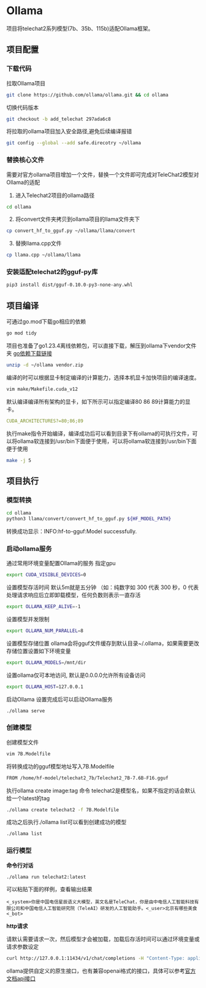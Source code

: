 # Ollama
项目将telechat2系列模型(7b、35b、115b)适配Ollama框架。

## 项目配置

### 下载代码
拉取Ollama项目
```bash
git clone https://github.com/ollama/ollama.git && cd ollama
```

切换代码版本
```bash
git checkout -b add_telechat 297ada6c8
```

将拉取的ollama项目加入安全路径,避免后续编译报错
```bash
git config --global --add safe.direcotry ~/ollama
```

### 替换核心文件
需要对官方ollama项目增加一个文件，替换一个文件即可完成对TeleChat2模型对Ollama的适配

1. 进入Telechat2项目的ollama路径
```bash
cd ollama
```

2. 将convert文件夹拷贝到ollama项目的llama文件夹下
```bash
cp convert_hf_to_gguf.py ~/ollama/llama/convert
```

3. 替换llama.cpp文件
```bash
cp llama.cpp ~/ollama/llama
```

### 安装适配telechat2的gguf-py库
```bash
pip3 install dist/gguf-0.10.0-py3-none-any.whl
```

## 项目编译
可通过go.mod下载go相应的依赖

```bash
go mod tidy
```

项目也准备了go1.23.4离线依赖包，可以直接下载，解压到ollama下vendor文件夹
[go依赖下载链接](https://pan.baidu.com/s/1ptbWpfv3ka5w6YbkNblauQ)
```bash
unzip -d ~/ollama vendor.zip
```


编译的时可以根据显卡制定编译的计算能力，选择本机显卡加快项目的编译速度。
```bash
vim make/Makefile.cuda_v12
```
默认编译编译所有架构的显卡，如下所示可以指定编译80 86 89计算能力的显卡。
```yaml
CUDA_ARCHITECTURES?=80;86;89
```
执行make指令开始编译，编译成功后可以看到目录下有ollama的可执行文件，可以将ollama软连接到/usr/bin下面便于使用，可以将ollama软连接到/usr/bin下面便于使用
```bash
make -j 5
```

## 项目执行
### 模型转换
```bash
cd ollama
python3 llama/convert/convert_hf_to_gguf.py ${HF_MODEL_PATH}
```

转换成功显示：INFO:hf-to-gguf:Model successfully.

###  启动ollama服务
通过常用环境变量配置Ollama的服务
指定gpu
```bash
export CUDA_VISIBLE_DEVICES=0
```
设置模型存活时间
默认5m就是五分钟 （如：纯数字如 300 代表 300 秒，0 代表处理请求响应后立即卸载模型，任何负数则表示一直存活
```bash
export OLLAMA_KEEP_ALIVE=-1
```
设置模型并发限制
```bash
export OLLAMA_NUM_PARALLEL=8
```
设置模型存储位置
ollama会将gguf文件缓存到默认目录~/.ollama，如果需要更改存储位置设置如下环境变量
```bash
export OLLAMA_MODELS=/mnt/dir
```
设置ollama仅可本地访问, 默认是0.0.0.0允许所有设备访问
```bash
export OLLAMA_HOST=127.0.0.1
```
启动Ollama
设置完成后可以启动Ollama服务
```bash
./ollama serve
```

### 创建模型
创建模型文件
```bash
vim 7B.Modelfile
```

将转换成功的gguf模型地址写入7B.Modelfile
```bash
FROM /home/hf-model/telechat2_7b/Telechat2_7B-7.6B-F16.gguf
```

执行ollama create image:tag 命令 telechat2是模型名，如果不指定的话会默认给一个latest的tag
```bash
./ollama create telechat2 -f 7B.Modelfile 
```

成功之后执行./ollama list可以看到创建成功的模型
```bash
./ollama list
```

### 运行模型
**命令行对话**
```bash
./ollama run telechat2:latest
```

可以粘贴下面的样例，查看输出结果
```text
<_system>你是中国电信星辰语义大模型，英文名是TeleChat，你是由中电信人工智能科技有限公司和中国电信人工智能研究院（TeleAI）研发的人工智能助手。<_user>北京有哪些美食<_bot>
```

**http请求**

请默认需要请求一次，然后模型才会被加载，加载后存活时间可以通过环境变量或请求参数设定

```bash
curl http://127.0.0.1:11434/v1/chat/completions -H "Content-Type: application/json" -d '{  "model": "telechat2:latest",  "messages": [ {"role": "user", "content": "Why is the sky blue?"}  ],  "temperature": 0.7,  "top_p": 0.8, "max_tokens": 30, "stream": false}'
```

ollama提供自定义的原生接口，也有兼容openai格式的接口，具体可以参考[官方文档api接口](https://ollama.readthedocs.io/api/)


